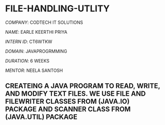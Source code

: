 # FILE-HANDLING-UTLITY

*COMPANY*: CODTECH IT SOLUTIONS

*NAME*: EARLE KEERTHI PRIYA

*INTERN ID*: CT6WTKW

*DOMAIN*: JAVAPROGRMMING

*DURATION*: 6 WEEKS

*MENTOR*: NEELA SANTOSH

## CREATEING A JAVA PROGRAM TO READ, WRITE, AND MODIFY TEXT FILES. WE USE FILE AND FILEWRITER CLASSES FROM (JAVA.IO) PACKAGE AND SCANNER CLASS FROM (JAVA.UTIL) PACKAGE

